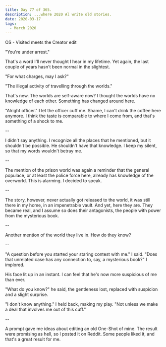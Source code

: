 ```yaml
---
title: Day 77 of 365.
description: ...where 2020 Al write old stories.
date: 2020-03-17
tags:
  - March 2020
---
```


OS - Visited meets the Creator edit

"You're under arrest."

That's a word I'll never thought I hear in my lifetime. Yet again, the last couple of years hasn't been normal in the slightest.

"For what charges, may I ask?"

"The illegal activity of travelling through the worlds."

That's new. The worlds are self-aware now? I thought the worlds have no knowledge of each other. Something has changed around here.

"Alright officer." I let the officer cuff me. Shame, I can't drink the coffee here anymore. I think the taste is comparable to where I come from, and that's something of a shock to me.

--

I didn't say anything. I recognize all the places that he mentioned, but it shouldn't be possible. He shouldn't have that knowledge. I keep my silent, so that my words wouldn't betray me.

--

The mention of the prison world was again a reminder that the general populace, or at least the police force here, already has knowledge of the overworld. This is alarming. I decided to speak.

--

The story, however, never actually got released to the world, it was still there in my home, in an impenetrable vault. And yet, here they are. They became real, and I assume so does their antagonists, the people with power from the mysterious book.

--

Another mention of the world they live in. How do they know?

--

"A question before you started your staring contest with me." I said. "Does that unrelated case has any connection to, say, a mysterious book?" I implored.

His face lit up in an instant. I can feel that he's now more suspicious of me than ever.

"What do you know?" he said, the gentleness lost, replaced with suspicion and a slight surprise.

"I don't know anything." I held back, making my play. "Not unless we make a deal that involves me out of this cuff."

--

A prompt gave me ideas about editing an old One-Shot of mine. The result were promising as hell, so I posted it on Reddit. Some people liked it, and that's a great result for me.
